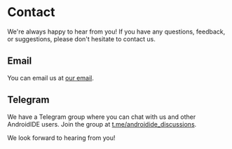 # Contact

We're always happy to hear from you! If you have any questions, feedback, or suggestions, please don't hesitate to
contact us.

## Email

You can email us
at <a href="mailto:contact@androidide.com">our email</a>.

## Telegram

We have a Telegram group where you can chat with us and other AndroidIDE users. Join the group
at [t.me/androidide_discussions](https://t.me/androidide_discussions).

We look forward to hearing from you!
